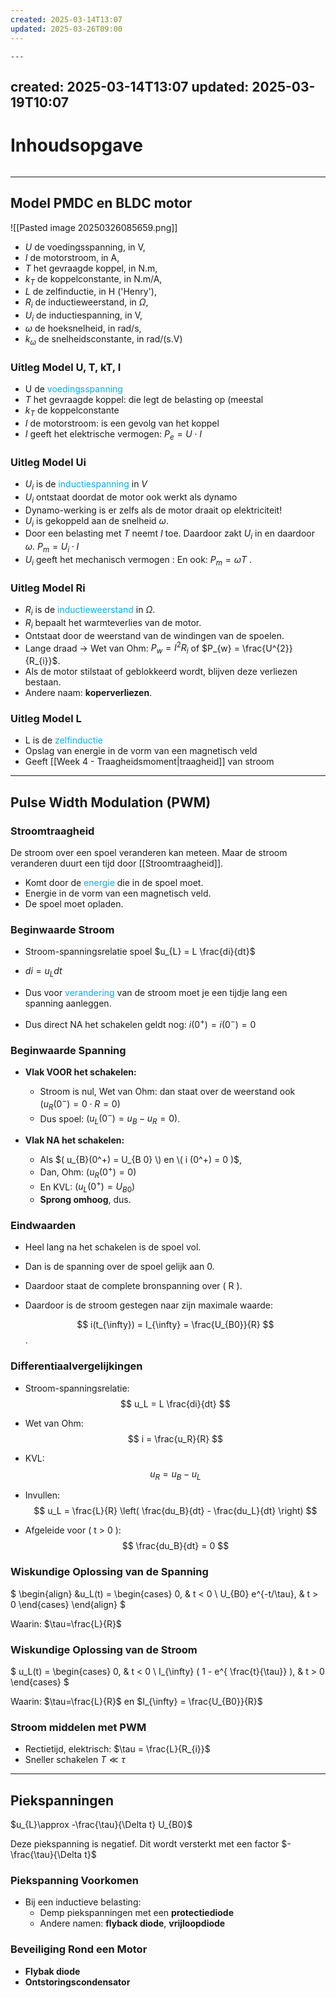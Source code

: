 ```yaml
---
created: 2025-03-14T13:07
updated: 2025-03-26T09:00
---
```

	---
created: 2025-03-14T13:07
updated: 2025-03-19T10:07
---
# Inhoudsopgave
```toc
```


---

## Model PMDC en BLDC motor
![[Pasted image 20250326085659.png]]

- $U$ de voedingsspanning, in V,  
- $I$ de motorstroom, in A,  
- $T$ het gevraagde koppel, in N.m,  
- $k_T$ de koppelconstante, in N.m/A,  
- $L$ de zelfinductie, in H ('Henry'),  
- $R_i$ de inductieweerstand, in $\Omega$,  
- $U_i$ de inductiespanning, in V,  
- $\omega$ de hoeksnelheid, in rad/s,  
- $k_\omega$ de snelheidsconstante, in rad/(s.V)  


### Uitleg Model U, T, kT, I

- U de <span style="color:rgb(0, 176, 240)">voedingsspanning</span>
- $T$ het gevraagde koppel: die legt de belasting op (meestal
- $k_{T}$ de koppelconstante
- $I$ de motorstroom: is een gevolg van het koppel
- $I$ geeft het elektrische vermogen: $P_e = U \cdot I$

### Uitleg Model Ui
-  $U_{i}$ is de <span style="color:rgb(0, 176, 240)">inductiespanning</span> in $V$
- $U_{i}$  ontstaat doordat de motor ook werkt als dynamo
- Dynamo-werking is er zelfs als de motor draait op elektriciteit!
- $U_{i}$ is gekoppeld aan de snelheid $\omega$. 
- Door een belasting met $T$ neemt $I$ toe. Daardoor zakt $U_{i}$ in en daardoor $\omega$. $P_{m} = U_{i} \cdot I$
- $U_{i}$ geeft het mechanisch vermogen :  En ook: $P_{m} = \omega T$ .

### Uitleg Model Ri

- $R_{i}$ is de <span style="color:rgb(0, 176, 240)">inductieweerstand</span> in $\Omega$.
- $R_{i}$ bepaalt het warmteverlies van de motor.
- Ontstaat door de weerstand van de windingen van de spoelen.
- Lange draad $\rightarrow$ Wet van Ohm: $P_{w} = I^{2} R_{i}$ of $P_{w} = \frac{U^{2}}{R_{i}}$.
- Als de motor stilstaat of geblokkeerd wordt, blijven deze verliezen bestaan.
- Andere naam: **koperverliezen**.


### Uitleg Model L
- L is de <span style="color:rgb(0, 176, 240)">zelfinductie</span>
- Opslag van energie in de vorm van een magnetisch veld
- Geeft [[Week 4 - Traagheidsmoment|traagheid]] van stroom

---

## Pulse Width Modulation (PWM)

### Stroomtraagheid
De stroom over een spoel veranderen kan meteen. Maar de stroom veranderen duurt een tijd door [[Stroomtraagheid]]. 

- Komt door de <span style="color:rgb(0, 176, 240)">energie</span> die in de spoel moet. 
- Energie in de vorm van een magnetisch veld. 
- De spoel moet opladen.

### Beginwaarde Stroom
- Stroom-spanningsrelatie spoel $u_{L} = L \frac{di}{dt}$

- $di = u_{L}dt$
- Dus voor <span style="color:rgb(0, 176, 240)">verandering</span> van de stroom moet je een tijdje lang een spanning aanleggen. 
- Dus direct NA het schakelen geldt nog: $i(0^+) = i(0^−) = 0$

### Beginwaarde Spanning 
- **Vlak VOOR het schakelen:**  
  - Stroom is nul, Wet van Ohm: dan staat over de weerstand ook $( u_{R}(0^-) = 0 \cdot R = 0 )$ 
  - Dus spoel: $( u_{L}(0^-) = u_{B} - u_{R} = 0)$.  

- **Vlak NA het schakelen:**  
  - Als $( u_{B}(0^+) = U_{B 0} \) en \( i (0^+) = 0 )$,  
  - Dan, Ohm: $( u_{R}(0^+) = 0 )$  
  - En KVL: $(u_{L}(0^+) = U_{B 0} )$ 
  - **Sprong omhoog**, dus.  

### Eindwaarden
- Heel lang na het schakelen is de spoel vol.  
- Dan is de spanning over de spoel gelijk aan 0.  
- Daardoor staat de complete bronspanning over \( R \).  
- Daardoor is de stroom gestegen naar zijn maximale waarde:  

  $$ i(t_{\infty}) = I_{\infty} = \frac{U_{B0}}{R} $$.  


### Differentiaalvergelijkingen
- Stroom-spanningsrelatie:  
  $$ u_L = L \frac{di}{dt} $$  

- Wet van Ohm:  
  $$ i = \frac{u_R}{R} $$  

- KVL:  
  $$ u_R = u_B - u_L $$  

- Invullen:  
  $$ u_L = \frac{L}{R} \left( \frac{du_B}{dt} - \frac{du_L}{dt} \right) $$  

- Afgeleide voor \( t > 0 \):  
  $$ \frac{du_B}{dt} = 0 $$  


### Wiskundige Oplossing van de Spanning
$
\begin{align}
&u_L(t) =
\begin{cases} 
0, & t < 0 \\
U_{B0} e^{-t/\tau}, & t > 0
\end{cases}
\end{align}
$
	
Waarin:
$\tau=\frac{L}{R}$ 

### Wiskundige Oplossing van de Stroom

$
u_L(t) =
\begin{cases} 
0, & t < 0 \\
I_{\infty} ( 1 - e^{  \frac{t}{\tau}} ), & t > 0
\end{cases}
$

Waarin:
$\tau=\frac{L}{R}$ en $I_{\infty} = \frac{U_{B0}}{R}$

### Stroom middelen met PWM
- Rectietijd, elektrisch: $\tau = \frac{L}{R_{i}}$
- Sneller schakelen $T \ll \tau$

----

## Piekspanningen

$u_{L}\approx -\frac{\tau}{\Delta t} U_{B0}$

Deze piekspanning is negatief. Dit wordt versterkt met een factor $-\frac{\tau}{\Delta t}$

### Piekspanning Voorkomen
- Bij een inductieve belasting: 
	- Demp piekspanningen met een **protectiediode**
	- Andere namen: **flyback diode**, **vrijloopdiode**

### Beveiliging Rond een Motor
- **Flybak diode**
- **Ontstoringscondensator**





